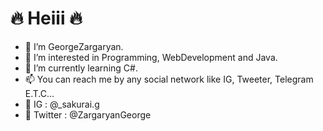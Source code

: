 # 🔥 Heiii 🔥
- 👋 I’m GeorgeZargaryan.
- 👀 I’m interested in Programming, WebDevelopment and Java.
- 🎃 I’m currently learning C#.
- 📫 You can reach me by any social network like IG, Tweeter, Telegram E.T.C...
- 💫 IG : @_sakurai.g 
- 🦋 Twitter : @ZargaryanGeorge

<!---
GeorgeZargaryan/GeorgeZargaryan is a ✨ special ✨ repository because its `README.md` (this file) appears on your GitHub profile.
You can click the Preview link to take a look at your changes.
--->
